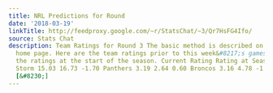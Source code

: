 ```yaml
---
title: NRL Predictions for Round
date: '2018-03-19'
linkTitle: http://feedproxy.google.com/~r/StatsChat/~3/Qr7HsFG4Ifo/
source: Stats Chat
description: Team Ratings for Round 3 The basic method is described on my Department
  home page. Here are the team ratings prior to this week&#8217;s games, along with
  the ratings at the start of the season. Current Rating Rating at Season Start Difference
  Storm 15.03 16.73 -1.70 Panthers 3.19 2.64 0.60 Broncos 3.16 4.78 -1.60 Cowboys
  [&#8230;]
---
```

